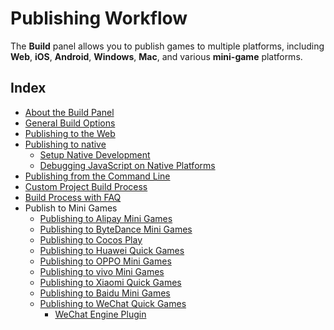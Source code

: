 # Publishing Workflow

The **Build** panel allows you to publish games to multiple platforms, including **Web**, **iOS**, **Android**, **Windows**, **Mac**, and various **mini-game** platforms.

## Index

- [About the Build Panel](build-panel.md)
- [General Build Options](build-options.md)
- [Publishing to the Web](publish-web.md)
- [Publishing to native](publish-native.md)
  - [Setup Native Development](setup-native-development.md)
  - [Debugging JavaScript on Native Platforms](debug-jsb.md)
- [Publishing from the Command Line](publish-in-command-line.md)
- [Custom Project Build Process](custom-project-build-template.md)
- [Build Process with FAQ](build-guide.md)
- Publish to Mini Games
  - [Publishing to Alipay Mini Games](publish-alipay-mini-game.md)
  - [Publishing to ByteDance Mini Games](publish-bytedance-mini-game.md)
  - [Publishing to Cocos Play](publish-cocos-play.md)
  - [Publishing to Huawei Quick Games](publish-huawei-mini-game.md)
  - [Publishing to OPPO Mini Games](publish-oppo-mini-game.md)
  - [Publishing to vivo Mini Games](publish-vivo-mini-game.md)
  - [Publishing to Xiaomi Quick Games](publish-xiaomi-quick-game.md)
  - [Publishing to Baidu Mini Games](publish-baidugame.md)
  - [Publishing to WeChat Quick Games](publish-wechatgame.md)
    - [WeChat Engine Plugin](wechatgame-plugin.md)
